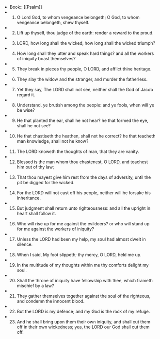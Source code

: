 - Book:: [[Psalm]]
- 1. O Lord God, to whom vengeance belongeth; O God, to whom vengeance belongeth, shew thyself.
- 2. Lift up thyself, thou judge of the earth: render a reward to the proud.
- 3. LORD, how long shall the wicked, how long shall the wicked triumph?
- 4. How long shall they utter and speak hard things? and all the workers of iniquity boast themselves?
- 5. They break in pieces thy people, O LORD, and afflict thine heritage.
- 6. They slay the widow and the stranger, and murder the fatherless.
- 7. Yet they say, The LORD shall not see, neither shall the God of Jacob regard it.
- 8. Understand, ye brutish among the people: and ye fools, when will ye be wise?
- 9. He that planted the ear, shall he not hear? he that formed the eye, shall he not see?
- 10. He that chastiseth the heathen, shall not he correct? he that teacheth man knowledge, shall not he know?
- 11. The LORD knoweth the thoughts of man, that they are vanity.
- 12. Blessed is the man whom thou chastenest, O LORD, and teachest him out of thy law;
- 13. That thou mayest give him rest from the days of adversity, until the pit be digged for the wicked.
- 14. For the LORD will not cast off his people, neither will he forsake his inheritance.
- 15. But judgment shall return unto righteousness: and all the upright in heart shall follow it.
- 16. Who will rise up for me against the evildoers? or who will stand up for me against the workers of iniquity?
- 17. Unless the LORD had been my help, my soul had almost dwelt in silence.
- 18. When I said, My foot slippeth; thy mercy, O LORD, held me up.
- 19. In the multitude of my thoughts within me thy comforts delight my soul.
- 20. Shall the throne of iniquity have fellowship with thee, which frameth mischief by a law?
- 21. They gather themselves together against the soul of the righteous, and condemn the innocent blood.
- 22. But the LORD is my defence; and my God is the rock of my refuge.
- 23. And he shall bring upon them their own iniquity, and shall cut them off in their own wickedness; yea, the LORD our God shall cut them off.
